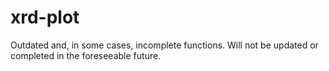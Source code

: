 # xrd-plot

Outdated and, in some cases, incomplete functions. Will not be updated or completed in the foreseeable future.